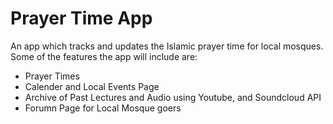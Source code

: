 # Prayer Time App
An app which tracks and updates the Islamic prayer time for local mosques. Some of the features the app will include are:

- Prayer Times
- Calender and Local Events Page
- Archive of Past Lectures and Audio using Youtube, and Soundcloud API
- Forumn Page for Local Mosque goers
